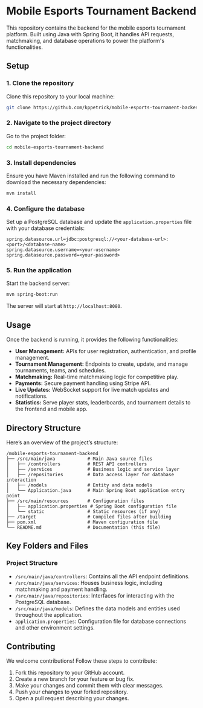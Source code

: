 # Mobile Esports Tournament Backend

This repository contains the backend for the mobile esports tournament platform. Built using Java with Spring Boot, it handles API requests, matchmaking, and database operations to power the platform's functionalities.

## Setup

### 1. Clone the repository
Clone this repository to your local machine:
```bash
git clone https://github.com/kppetrick/mobile-esports-tournament-backend.git
```

### 2. Navigate to the project directory
Go to the project folder:
```bash
cd mobile-esports-tournament-backend
```

### 3. Install dependencies
Ensure you have Maven installed and run the following command to download the necessary dependencies:
```bash
mvn install
```

### 4. Configure the database
Set up a PostgreSQL database and update the `application.properties` file with your database credentials:
```properties
spring.datasource.url=jdbc:postgresql://<your-database-url>:<port>/<database-name>
spring.datasource.username=<your-username>
spring.datasource.password=<your-password>
```

### 5. Run the application
Start the backend server:
```bash
mvn spring-boot:run
```
The server will start at `http://localhost:8080`.

## Usage

Once the backend is running, it provides the following functionalities:

- **User Management:** APIs for user registration, authentication, and profile management.
- **Tournament Management:** Endpoints to create, update, and manage tournaments, teams, and schedules.
- **Matchmaking:** Real-time matchmaking logic for competitive play.
- **Payments:** Secure payment handling using Stripe API.
- **Live Updates:** WebSocket support for live match updates and notifications.
- **Statistics:** Serve player stats, leaderboards, and tournament details to the frontend and mobile app.

## Directory Structure
Here’s an overview of the project’s structure:
```
/mobile-esports-tournament-backend
├── /src/main/java            # Main Java source files
│   ├── /controllers          # REST API controllers
│   ├── /services             # Business logic and service layer
│   ├── /repositories         # Data access layer for database interaction
│   ├── /models               # Entity and data models
│   └── Application.java      # Main Spring Boot application entry point
├── /src/main/resources       # Configuration files
│   ├── application.properties # Spring Boot configuration file
│   └── static                # Static resources (if any)
├── /target                   # Compiled files after building
├── pom.xml                   # Maven configuration file
└── README.md                 # Documentation (this file)
```
## Key Folders and Files

### Project Structure

- `/src/main/java/controllers`: Contains all the API endpoint definitions.
- `/src/main/java/services`: Houses business logic, including matchmaking and payment handling.
- `/src/main/java/repositories`: Interfaces for interacting with the PostgreSQL database.
- `/src/main/java/models`: Defines the data models and entities used throughout the application.
- `application.properties`: Configuration file for database connections and other environment settings.


## Contributing

We welcome contributions! Follow these steps to contribute:

1. Fork this repository to your GitHub account.
2. Create a new branch for your feature or bug fix.
3. Make your changes and commit them with clear messages.
4. Push your changes to your forked repository.
5. Open a pull request describing your changes.

